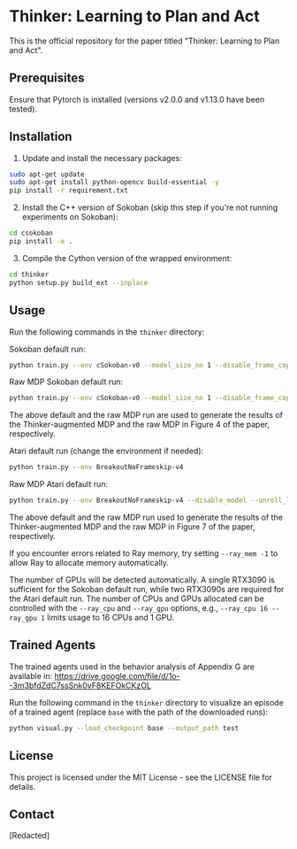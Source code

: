 # Thinker: Learning to Plan and Act

This is the official repository for the paper titled "Thinker: Learning to Plan and Act". 

## Prerequisites

Ensure that Pytorch is installed (versions v2.0.0 and v1.13.0 have been tested).

## Installation

1. Update and install the necessary packages:

```bash
sudo apt-get update
sudo apt-get install python-opencv build-essential -y
pip install -r requirement.txt
```

2. Install the C++ version of Sokoban (skip this step if you're not running experiments on Sokoban):
```bash
cd csokoban
pip install -e .
```

3. Compile the Cython version of the wrapped environment:
```bash
cd thinker
python setup.py build_ext --inplace
```

## Usage
Run the following commands in the `thinker` directory:

Sokoban default run:

```bash
python train.py --env cSokoban-v0 --model_size_nn 1 --disable_frame_copy --discounting 0.97 --reward_clip -1
```

Raw MDP Sokoban default run:

```bash
python train.py --env cSokoban-v0 --model_size_nn 1 --disable_frame_copy --discounting 0.97 --reward_clip -1 --disable_model --unroll_length 20 --learning_rate 0.0003
```

The above default and the raw MDP run are used to generate the results of the Thinker-augmented MDP and the raw MDP in Figure 4 of the paper, respectively.

Atari default run (change the environment if needed):

```bash
python train.py --env BreakoutNoFrameskip-v4
```

Raw MDP Atari default run:

```bash
python train.py --env BreakoutNoFrameskip-v4 --disable_model --unroll_length 20 --learning_rate 0.0003
```

The above default and the raw MDP run used to generate the results of the Thinker-augmented MDP and the raw MDP in Figure 7 of the paper, respectively.

If you encounter errors related to Ray memory, try setting `--ray_mem -1` to allow Ray to allocate memory automatically.

The number of GPUs will be detected automatically. A single RTX3090 is sufficient for the Sokoban default run, while two RTX3090s are required for the Atari default run. The number of CPUs and GPUs allocated can be controlled with the `--ray_cpu` and `--ray_gpu` options, e.g., `--ray_cpu 16 --ray_gpu 1` limits usage to 16 CPUs and 1 GPU.

## Trained Agents

The trained agents used in the behavior analysis of Appendix G are available in: https://drive.google.com/file/d/1o--3m3bfdZdC7ssSnk0vF8KEFOkCKzOL

Run the following command in the `thinker` directory to visualize an episode of a trained agent (replace `base` with the path of the downloaded runs):

```bash
python visual.py --load_checkpoint base --output_path test
```

## License
This project is licensed under the MIT License - see the LICENSE file for details.

## Contact
[Redacted]